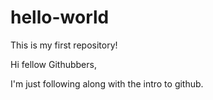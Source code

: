 # hello-world
This is my first repository!

Hi fellow Githubbers,

I'm just following along with the intro to github.
